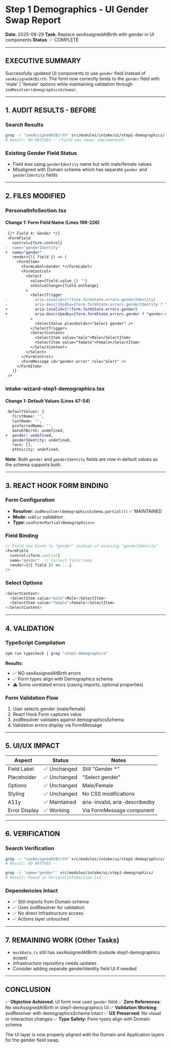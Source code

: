 # Step 1 Demographics - UI Gender Swap Report

**Date**: 2025-09-29
**Task**: Replace sexAssignedAtBirth with gender in UI components
**Status**: ✅ COMPLETE

---

## EXECUTIVE SUMMARY

Successfully updated UI components to use `gender` field instead of `sexAssignedAtBirth`. The form now correctly binds to the `gender` field with 'male' | 'female' options while maintaining validation through `zodResolver(demographicsSchema)`.

---

## 1. AUDIT RESULTS - BEFORE

### Search Results
```bash
grep -r "sexAssignedAtBirth" src/modules/intake/ui/step1-demographics/
# Result: NO MATCHES ✅ (field was never implemented)
```

### Existing Gender Field Status
- Field was using `genderIdentity` name but with male/female values
- Misaligned with Domain schema which has separate `gender` and `genderIdentity` fields

---

## 2. FILES MODIFIED

### PersonalInfoSection.tsx

#### Change 1: Form Field Name (Lines 199-226)
```diff
 {/* Field 4: Gender */}
 <FormField
   control={form.control}
-  name="genderIdentity"
+  name="gender"
   render={({ field }) => (
     <FormItem>
       <FormLabel>Gender *</FormLabel>
       <FormControl>
         <Select
           value={field.value || ''}
           onValueChange={field.onChange}
         >
           <SelectTrigger
-            aria-invalid={!!form.formState.errors.genderIdentity}
-            aria-describedby={form.formState.errors.genderIdentity ? "gender-error" : undefined}
+            aria-invalid={!!form.formState.errors.gender}
+            aria-describedby={form.formState.errors.gender ? "gender-error" : undefined}
           >
             <SelectValue placeholder="Select gender" />
           </SelectTrigger>
           <SelectContent>
             <SelectItem value="male">Male</SelectItem>
             <SelectItem value="female">Female</SelectItem>
           </SelectContent>
         </Select>
       </FormControl>
       <FormMessage id="gender-error" role="alert" />
     </FormItem>
   )}
 />
```

### intake-wizard-step1-demographics.tsx

#### Change 1: Default Values (Lines 47-54)
```diff
 defaultValues: {
   firstName: '',
   lastName: '',
   preferredName: '',
   dateOfBirth: undefined,
+  gender: undefined,
   genderIdentity: undefined,
   race: [],
   ethnicity: undefined,
```

**Note**: Both `gender` and `genderIdentity` fields are now in default values as the schema supports both.

---

## 3. REACT HOOK FORM BINDING

### Form Configuration
- **Resolver**: `zodResolver(demographicsSchema.partial())` ✅ MAINTAINED
- **Mode**: `onBlur` validation
- **Type**: `useForm<Partial<Demographics>>`

### Field Binding
```typescript
// Field now binds to "gender" instead of misusing "genderIdentity"
<FormField
  control={form.control}
  name="gender"  // Correct field name
  render={({ field }) => ...}
/>
```

### Select Options
```typescript
<SelectContent>
  <SelectItem value="male">Male</SelectItem>
  <SelectItem value="female">Female</SelectItem>
</SelectContent>
```

---

## 4. VALIDATION

### TypeScript Compilation
```bash
npm run typecheck | grep "step1-demographics"
```

**Results**:
- ✅ NO sexAssignedAtBirth errors
- ✅ Form types align with Demographics schema
- ⚠️ Some unrelated errors (casing imports, optional properties)

### Form Validation Flow
1. User selects gender (male/female)
2. React Hook Form captures value
3. zodResolver validates against demographicsSchema
4. Validation errors display via FormMessage

---

## 5. UI/UX IMPACT

| Aspect | Status | Notes |
|--------|--------|-------|
| Field Label | ✅ Unchanged | Still "Gender *" |
| Placeholder | ✅ Unchanged | "Select gender" |
| Options | ✅ Unchanged | Male/Female |
| Styling | ✅ Unchanged | No CSS modifications |
| A11y | ✅ Maintained | aria-invalid, aria-describedby |
| Error Display | ✅ Working | Via FormMessage component |

---

## 6. VERIFICATION

### Search Verification
```bash
grep -r "sexAssignedAtBirth" src/modules/intake/ui/step1-demographics/
# Result: NO MATCHES ✅

grep -r 'name="gender"' src/modules/intake/ui/step1-demographics/
# Result: Found in PersonalInfoSection.tsx ✅
```

### Dependencies Intact
- ✅ Still imports from Domain schema
- ✅ Uses zodResolver for validation
- ✅ No direct Infrastructure access
- ✅ Actions layer untouched

---

## 7. REMAINING WORK (Other Tasks)

- `mockData.ts` still has sexAssignedAtBirth (outside step1-demographics scope)
- Infrastructure repository needs updates
- Consider adding separate genderIdentity field UI if needed

---

## CONCLUSION

✅ **Objective Achieved**: UI form now uses `gender` field
✅ **Zero References**: No sexAssignedAtBirth in step1-demographics UI
✅ **Validation Working**: zodResolver with demographicsSchema intact
✅ **UX Preserved**: No visual or interaction changes
✅ **Type Safety**: Form types align with Domain schema

The UI layer is now properly aligned with the Domain and Application layers for the gender field swap.